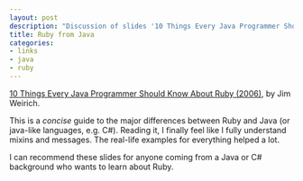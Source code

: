 ```yaml
---
layout: post
description: "Discussion of slides '10 Things Every Java Programmer Should Know About Ruby'"
title: Ruby from Java
categories: 
- links
- java
- ruby
---
```

[10 Things Every Java Programmer Should Know About Ruby (2006)](http://onestepback.org/articles/10things/index.html), by Jim Weirich.

This is a *concise* guide to the major differences between Ruby and Java (or
java-like languages, e.g. C#). Reading it, I finally feel like I fully
understand mixins and messages. The real-life examples for everything helped a
lot.

I can recommend these slides for anyone coming from a Java or C# background who
wants to learn about Ruby.
